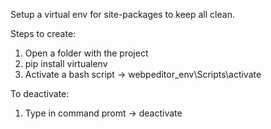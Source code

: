 Setup a virtual env for site-packages to keep all clean.

Steps to create:
1) Open a folder with the project
2) pip install virtualenv
3) Activate a bash script -> webpeditor_env\Scripts\activate

To deactivate:
1) Type in command promt -> deactivate